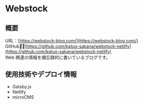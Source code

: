 # Webstock

## 概要

URL：[https://webstock-blog.com/](https://webstock-blog.com/)  
GitHub：[https://github.com/katuo-sakana/webstock-netlify](https://github.com/katuo-sakana/webstock-netlify)  
Web 関連の情報を備忘録的に書いているブログです。

## 使用技術やデプロイ情報

- Gatsby.js
- Netlify
- microCMS
